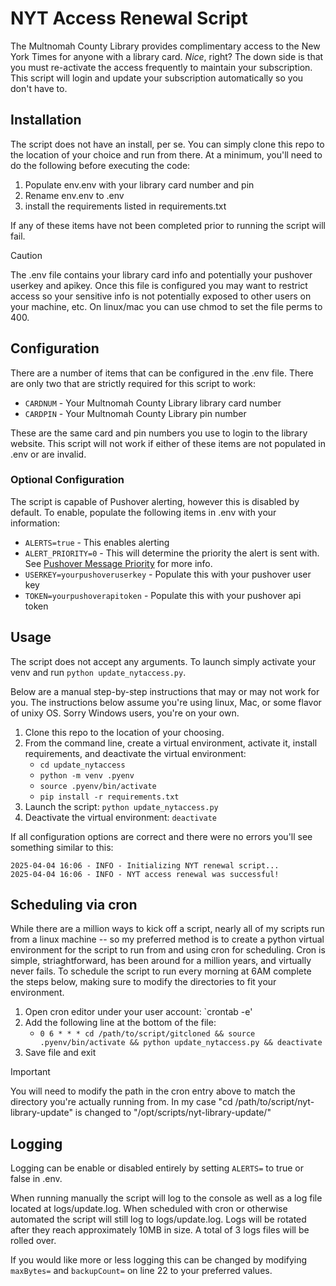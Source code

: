 # NYT Access Renewal Script

The Multnomah County Library provides complimentary access to the New York Times for anyone with a library card. *Nice*, right? The down side is that you must re-activate the access frequently to maintain your subscription. This script will login and update your subscription automatically so you don't have to.

## Installation

The script does not have an install, per se. You can simply clone this repo to the location of your choice and run from there. At a minimum, you'll need to do the following before executing the code:

1. Populate env.env with your library card number and pin
2. Rename env.env to .env
3. install the requirements listed in requirements.txt 

If any of these items have not been completed prior to running the script will fail. 

> [!CAUTION]
> The .env file contains your library card info and potentially your pushover userkey and apikey. Once this file is configured you may want to restrict access so your sensitive info is not potentially exposed to other users on your machine, etc. On linux/mac you can use chmod to set the file perms to 400. 

## Configuration

There are a number of items that can be configured in the .env file. There are only two that are strictly required for this script to work:

- `CARDNUM` - Your Multnomah County Library library card number
- `CARDPIN` - Your Multnomah County Library pin number
 
These are the same card and pin numbers you use to login to the library website. This script will not work if either of these items are not populated in .env or are invalid.

### Optional Configuration ###

The script is capable of Pushover alerting, however this is disabled by default. To enable, populate the following items in .env with your information:

- `ALERTS=true` - This enables alerting
- `ALERT_PRIORITY=0` - This will determine the priority the alert is sent with. See [Pushover Message Priority](https://pushover.net/api#priority) for more info.
- `USERKEY=yourpushoveruserkey` - Populate this with your pushover user key
- `TOKEN=yourpushoverapitoken` - Populate this with your pushover api token

## Usage ##

The script does not accept any arguments. To launch simply activate your venv and run `python update_nytaccess.py`.

Below are a manual step-by-step instructions that may or may not work for you. The instructions below assume you're using linux, Mac, or some flavor of unixy OS. Sorry Windows users, you're on your own.

1. Clone this repo to the location of your choosing.
2. From the command line, create a virtual environment, activate it, install requirements, and deactivate the virtual environment:
   - `cd update_nytaccess`
   - `python -m venv .pyenv`
   - `source .pyenv/bin/activate`
   - `pip install -r requirements.txt`
3. Launch the script: `python update_nytaccess.py`
4. Deactivate the virtual environment: `deactivate`

If all configuration options are correct and there were no errors you'll see something similar to this:

`2025-04-04 16:06 - INFO - Initializing NYT renewal script...`  
`2025-04-04 16:06 - INFO - NYT access renewal was successful!`

## Scheduling via cron ##
While there are a million ways to kick off a script, nearly all of my scripts run from a linux machine -- so my preferred method is to create a python virtual environment for the script to run from and using cron for scheduling. Cron is simple, striaghtforward, has been around for a million years, and virtually never fails. To schedule the script to run every morning at 6AM complete the steps below, making sure to modify the directories to fit your environment.

1. Open cron editor under your user account: `crontab -e'
2. Add the following line at the bottom of the file:
   - `0 6 * * * cd /path/to/script/gitcloned && source .pyenv/bin/activate && python update_nytaccess.py && deactivate`
3. Save file and exit

> [!IMPORTANT]
> You will need to modify the path in the cron entry above to match the directory you're actually running from. In my case "cd /path/to/script/nyt-library-update" is changed to "/opt/scripts/nyt-library-update/"

## Logging ##
Logging can be enable or disabled entirely by setting `ALERTS=` to true or false in .env. 

When running manually the script will log to the console as well as a log file located at logs/update.log. When scheduled with cron or otherwise automated the script will still log to logs/update.log. Logs will be rotated after they reach approximately 10MB in size. A total of 3 logs files will be rolled over. 

If you would like more or less logging this can be changed by modifying `maxBytes=` and `backupCount=` on line 22 to your preferred values. 
